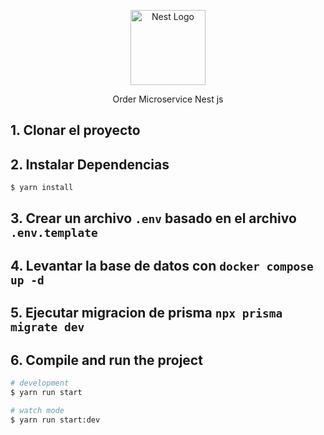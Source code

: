 <p align="center">
  <a href="http://nestjs.com/" target="blank"><img src="https://nestjs.com/img/logo-small.svg" width="120" alt="Nest Logo" /></a>
</p>

[circleci-image]: https://img.shields.io/circleci/build/github/nestjs/nest/master?token=abc123def456
[circleci-url]: https://circleci.com/gh/nestjs/nest

  <p align="center">Order Microservice Nest js</p>
    <p align="center">


## 1. Clonar el proyecto

## 2. Instalar Dependencias

```bash
$ yarn install
```

## 3. Crear un archivo `.env` basado en el archivo `.env.template`

## 4. Levantar la base de datos con `docker compose up -d`

## 5. Ejecutar migracion de prisma `npx prisma migrate dev`

## 6. Compile and run the project

```bash
# development
$ yarn run start

# watch mode
$ yarn run start:dev
```
